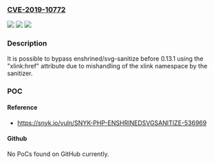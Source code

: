 ### [CVE-2019-10772](https://cve.mitre.org/cgi-bin/cvename.cgi?name=CVE-2019-10772)
![](https://img.shields.io/static/v1?label=Product&message=enshrined%2Fsvg-sanitize&color=blue)
![](https://img.shields.io/static/v1?label=Version&message=All%20versions%20prior%20to%20version%200.13.1%20&color=brightgreen)
![](https://img.shields.io/static/v1?label=Vulnerability&message=Cross-site%20Scripting%20(XSS)%20via%20Sanitizer%20Bypass&color=brightgreen)

### Description

It is possible to bypass enshrined/svg-sanitize before 0.13.1 using the "xlink:href" attribute due to mishandling of the xlink namespace by the sanitizer.

### POC

#### Reference
- https://snyk.io/vuln/SNYK-PHP-ENSHRINEDSVGSANITIZE-536969

#### Github
No PoCs found on GitHub currently.

